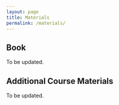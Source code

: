 ```yaml
---
layout: page
title: Materials
permalink: /materials/
---
```


<!--- {% include image.html url="/_images/cover2.jpg" width=175 align="right" %} -->

## Book

To be updated.

## Additional Course Materials

To be updated.
<!--- * [Material #1](http://www.example.com/): how a computer chess player thinks! -->
